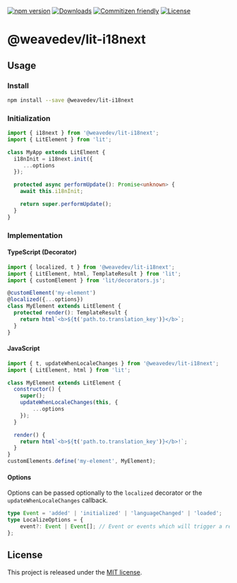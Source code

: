 [![npm version](https://img.shields.io/npm/v/@weavedev%2Flit-i18next.svg)](https://www.npmjs.com/package/@weavedev/lit-i18next)
[![Downloads](http://img.shields.io/npm/dm/@weavedev%2Flit-i18next.svg)](https://www.npmjs.com/package/@weavedev/lit-i18next)
[![Commitizen friendly](https://img.shields.io/badge/commitizen-friendly-brightgreen.svg)](http://commitizen.github.io/cz-cli/)
[![License](https://img.shields.io/github/license/weavedev/lit-i18next.svg)](https://github.com/weavedev/lit-i18next/blob/master/LICENSE)

# @weavedev/lit-i18next

## Usage

### Install
```bash
npm install --save @weavedev/lit-i18next
```
### Initialization

```typescript
import { i18next } from '@weavedev/lit-i18next';
import { LitElement } from 'lit';

class MyApp extends LitElment {
  i18nInit = i18next.init({
     ...options
  });

  protected async performUpdate(): Promise<unknown> {
    await this.i18nInit;

    return super.performUpdate();
  }
}
```

### Implementation

#### TypeScript (Decorator)

```typescript
import { localized, t } from '@weavedev/lit-i18next';
import { LitElement, html, TemplateResult } from 'lit';
import { customElement } from 'lit/decorators.js';

@customElement('my-element')
@localized({...options})
class MyElement extends LitElement {
  protected render(): TemplateResult {
    return html`<b>${t('path.to.translation_key')}</b>`;
  }
}
```

#### JavaScript

```javascript
import { t, updateWhenLocaleChanges } from '@weavedev/lit-i18next';
import { LitElement, html } from 'lit';

class MyElement extends LitElement {
  constructor() {
    super();
    updateWhenLocaleChanges(this, {
        ...options
    });
  }

  render() {
    return html`<b>${t('path.to.translation_key')}</b>!`;
  }
}
customElements.define('my-element', MyElement);
```

#### Options
Options can be passed optionally to the `localized` decorator or the `updateWhenLocaleChanges` callback.
```ts
type Event = 'added' | 'initialized' | 'languageChanged' | 'loaded';
type LocalizeOptions = {
    event?: Event | Event[]; // Event or events which will trigger a rerender
};
```


## License

This project is released under the [MIT license](LICENSE).
